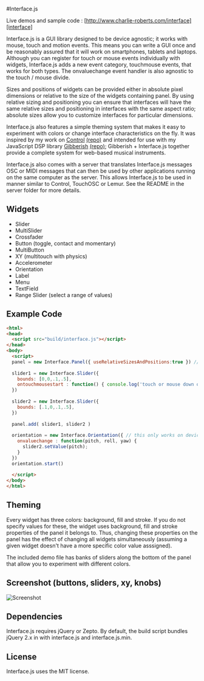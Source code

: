 #Interface.js

Live demos and sample code : [http://www.charlie-roberts.com/interface][interface]

Interface.js is a GUI library designed to be device agnostic; it works with mouse, touch and motion events. This means you can write a GUI once and be reasonably assured that it will work on smartphones, tablets and laptops. Although you can register for touch or mouse events individually with widgets, Interface.js adds a new event category, touchmouse events, that works for both types. The onvaluechange event handler is also agnostic to the touch / mouse divide.

Sizes and positions of widgets can be provided either in absolute pixel dimensions or relative to the size of the widgets containing panel. By using relative sizing and positioning you can ensure that interfaces will have the same relative sizes and positioning in interfaces with the same aspect ratio; absolute sizes allow you to customize interfaces for particular dimensions.

Interface.js also features a simple theming system that makes it easy to experiment with colors or change interface characteristics on the fly. It was inspired by my work on [Control][control] [(repo)][controlRepo] and intended for use with my JavaScript DSP library [Gibberish][gibberish] [(repo)][gibberishRepo]; Gibberish + Interface.js together provide a complete system for web-based musical instruments. 

Interface.js also comes with a server that translates Interface.js messages OSC or MIDI messages that can then be used by other applications running on the same computer as the server. This allows Interface.js to be used in manner similar to Control, TouchOSC or Lemur. See the README in the server folder for more details.

## Widgets
* Slider
* MultiSlider
* Crossfader
* Button (toggle, contact and momentary)
* MultiButton
* XY (multitouch with physics)
* Accelerometer
* Orientation
* Label
* Menu
* TextField
* Range Slider (select a range of values)

## Example Code
```html
<html>
<head>
  <script src="build/interface.js"></script>
</head>
<body>
  <script>
  panel = new Interface.Panel({ useRelativeSizesAndPositions:true }) // panel fills page by default, alternatively you can specify boundaries
  
  slider1 = new Interface.Slider({
    bounds: [0,0,.1,.5],
    ontouchmousestart : function() { console.log('touch or mouse down on slider') }
  })
  
  slider2 = new Interface.Slider({
    bounds: [.1,0,.1,.5],
  })
  
  panel.add( slider1, slider2 )
  
  orientation = new Interface.Orientation({ // this only works on devices with a gyro sensor
    onvaluechange : function(pitch, roll, yaw) {
      slider2.setValue(pitch);
    }
  })
  orientation.start()
  
  </script>
</body>
</html>
```

## Theming
Every widget has three colors: background, fill and stroke. If you do not specify values for these, the widget uses background, fill and stroke properties of the panel it belongs to. Thus, changing these properties on the panel has the effect of changing all widgets simultaneously (assuming a given widget doesn't have a more specific color value asssigned).

The included demo file has banks of sliders along the bottom of the panel that allow you to experiment with different colors.

## Screenshot (buttons, sliders, xy, knobs)

![Screenshot](https://raw.github.com/charlieroberts/Interface.js/screenshots/screenshot.png) 

## Dependencies
Interface.js requires jQuery or Zepto. By default, the build script bundles jQuery 2.x in with interface.js and interface.js.min.

## License
Interface.js uses the MIT license.

[gibberish]:http://www.charlie-roberts.com/gibberish
[gibberishRepo]:https://github.com/charlieroberts/Gibberish
[interface]:http://www.charlie-roberts.com/interface
[control]:http://www.charlie-roberts.com/Control
[controlRepo]:https://github.com/charlieroberts/Control
[demo]:http://www.charlie-roberts.com/gibberface
